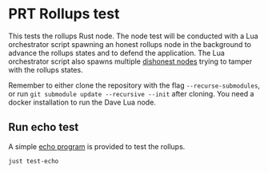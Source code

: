 # PRT Rollups test

This tests the rollups Rust node.
The node test will be conducted with a Lua orchestrator script spawning an honest rollups node in the background to advance the rollups states and to defend the application.
The Lua orchestrator script also spawns multiple [dishonest nodes](../compute/README.md) trying to tamper with the rollups states.

Remember to either clone the repository with the flag `--recurse-submodules`, or run `git submodule update --recursive --init` after cloning.
You need a docker installation to run the Dave Lua node.

## Run echo test

A simple [echo program](./program/echo/) is provided to test the rollups.

```bash
just test-echo
```
